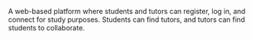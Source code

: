 A web-based platform where students and tutors can register, log in, and connect for study purposes. Students can find tutors, and tutors can find students to collaborate.
